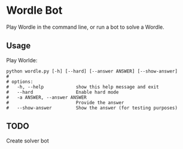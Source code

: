# Wordle Bot
Play Wordle in the command line, or run a bot to solve a Wordle.

## Usage
Play Worlde:
````
python wordle.py [-h] [--hard] [--answer ANSWER] [--show-answer]
#
# options:
#   -h, --help            show this help message and exit
#   --hard                Enable hard mode
#   -a ANSWER, --answer ANSWER
#                         Provide the answer
#   --show-answer         Show the answer (for testing purposes)
````

## TODO
Create solver bot
